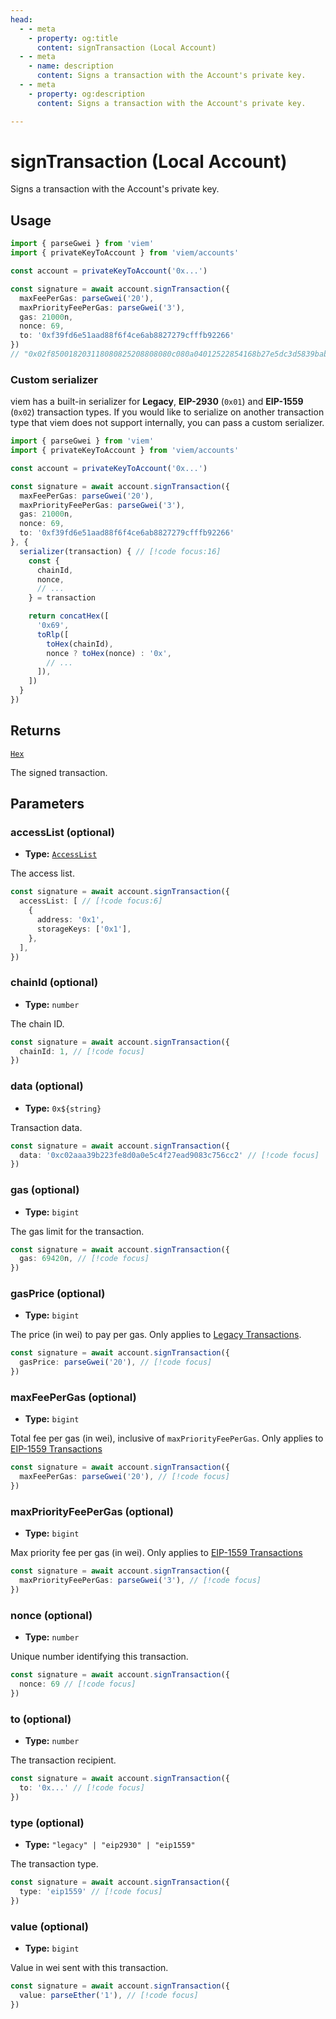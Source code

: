 ```yaml
---
head:
  - - meta
    - property: og:title
      content: signTransaction (Local Account)
  - - meta
    - name: description
      content: Signs a transaction with the Account's private key.
  - - meta
    - property: og:description
      content: Signs a transaction with the Account's private key.

---
```


# signTransaction (Local Account)

Signs a transaction with the Account's private key.

## Usage

```ts
import { parseGwei } from 'viem'
import { privateKeyToAccount } from 'viem/accounts'

const account = privateKeyToAccount('0x...')

const signature = await account.signTransaction({
  maxFeePerGas: parseGwei('20'),
  maxPriorityFeePerGas: parseGwei('3'),
  gas: 21000n,
  nonce: 69,
  to: '0xf39fd6e51aad88f6f4ce6ab8827279cfffb92266'
})
// "0x02f850018203118080825208808080c080a04012522854168b27e5dc3d5839bab5e6b39e1a0ffd343901ce1622e3d64b48f1a04e00902ae0502c4728cbf12156290df99c3ed7de85b1dbfe20b5c36931733a33"
```

### Custom serializer

viem has a built-in serializer for **Legacy**, **EIP-2930** (`0x01`) and **EIP-1559** (`0x02`) transaction types. If you would like to serialize on another transaction type that viem does not support internally, you can pass a custom serializer.

```ts
import { parseGwei } from 'viem'
import { privateKeyToAccount } from 'viem/accounts'

const account = privateKeyToAccount('0x...')

const signature = await account.signTransaction({
  maxFeePerGas: parseGwei('20'),
  maxPriorityFeePerGas: parseGwei('3'),
  gas: 21000n,
  nonce: 69,
  to: '0xf39fd6e51aad88f6f4ce6ab8827279cfffb92266'
}, {
  serializer(transaction) { // [!code focus:16]
    const {
      chainId,
      nonce,
      // ...
    } = transaction

    return concatHex([
      '0x69',
      toRlp([
        toHex(chainId),
        nonce ? toHex(nonce) : '0x',
        // ...
      ]),
    ])
  }
})
```

## Returns

[`Hex`](/docs/glossary/types#Hex)

The signed transaction.

## Parameters

### accessList (optional)

- **Type:** [`AccessList`](/docs/glossary/types#accesslist)

The access list.

```ts
const signature = await account.signTransaction({
  accessList: [ // [!code focus:6]
    {
      address: '0x1',
      storageKeys: ['0x1'],
    },
  ],
})
```

### chainId (optional)

- **Type:** `number`

The chain ID.

```ts
const signature = await account.signTransaction({
  chainId: 1, // [!code focus]
})
```

### data (optional)

- **Type:** `0x${string}`

Transaction data.

```ts
const signature = await account.signTransaction({
  data: '0xc02aaa39b223fe8d0a0e5c4f27ead9083c756cc2' // [!code focus]
})
```

### gas (optional)

- **Type:** `bigint`

The gas limit for the transaction.

```ts
const signature = await account.signTransaction({
  gas: 69420n, // [!code focus]
})
```

### gasPrice (optional)

- **Type:** `bigint`

The price (in wei) to pay per gas. Only applies to [Legacy Transactions](/docs/glossary/terms#legacy-transaction).

```ts
const signature = await account.signTransaction({
  gasPrice: parseGwei('20'), // [!code focus]
})
```

### maxFeePerGas (optional)

- **Type:** `bigint`

Total fee per gas (in wei), inclusive of `maxPriorityFeePerGas`. Only applies to [EIP-1559 Transactions](/docs/glossary/terms#eip-1559-transaction)

```ts
const signature = await account.signTransaction({
  maxFeePerGas: parseGwei('20'), // [!code focus]
})
```

### maxPriorityFeePerGas (optional)

- **Type:** `bigint`

Max priority fee per gas (in wei). Only applies to [EIP-1559 Transactions](/docs/glossary/terms#eip-1559-transaction)

```ts
const signature = await account.signTransaction({
  maxPriorityFeePerGas: parseGwei('3'), // [!code focus]
})
```

### nonce (optional)

- **Type:** `number`

Unique number identifying this transaction.

```ts
const signature = await account.signTransaction({
  nonce: 69 // [!code focus]
})
```

### to (optional)

- **Type:** `number`

The transaction recipient.

```ts
const signature = await account.signTransaction({
  to: '0x...' // [!code focus]
})
```

### type (optional)

- **Type:** `"legacy" | "eip2930" | "eip1559"`

The transaction type.

```ts
const signature = await account.signTransaction({
  type: 'eip1559' // [!code focus]
})
```

### value (optional)

- **Type:** `bigint`

Value in wei sent with this transaction.

```ts
const signature = await account.signTransaction({
  value: parseEther('1'), // [!code focus]
})
```
